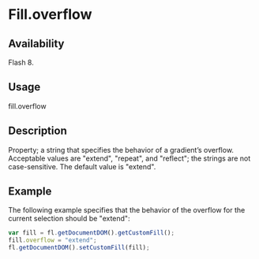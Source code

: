 # Fill.overflow

## Availability

Flash 8.

## Usage

fill.overflow

## Description

Property; a string that specifies the behavior of a gradient’s overflow. Acceptable values are "extend", "repeat", and
"reflect"; the strings are not case-sensitive. The default value is "extend".

## Example

The following example specifies that the behavior of the overflow for the current selection should be "extend":

```javascript
var fill = fl.getDocumentDOM().getCustomFill();
fill.overflow = "extend";
fl.getDocumentDOM().setCustomFill(fill);
```
